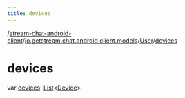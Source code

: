 ```yaml
---
title: devices
---
```

/[stream-chat-android-client](../../index.md)/[io.getstream.chat.android.client.models](../index.md)/[User](index.md)/[devices](devices.md)  
  
  
  
# devices  
var [devices](devices.md): [List](https://kotlinlang.org/api/latest/jvm/stdlib/kotlin.collections/-list/index.html)&lt;[Device](../Device/index.md)&gt;
